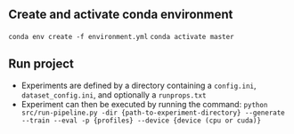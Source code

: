 
## Create and activate conda environment
`conda env create -f environment.yml`
`conda activate master`


## Run project
- Experiments are defined by a directory containing a `config.ini`, `dataset_config.ini`, and
optionally a `runprops.txt`
- Experiment can then be executed by running the command:
    `python src/run-pipeline.py -dir {path-to-experiment-directory} --generate --train --eval -p {profiles} --device {device (cpu or cuda)}`
